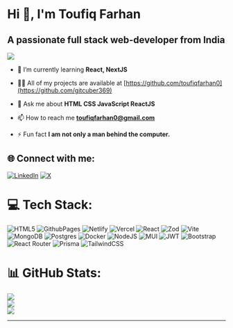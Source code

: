 # Hi 👋, I'm Toufiq Farhan

[](https://github.com/avinash201199/profile-readme-templates/blob/main/Profile%20Readme%20Templates/Dhruva%20Bhat.md#hi--im-dhruva-bhat-s-n)

## A passionate full stack web-developer from India

[![](https://visitcount.itsvg.in/api?id=toufiqfarhan0&icon=0&color=0)](https://visitcount.itsvg.in)


-   🌱 I’m currently learning  **React, NextJS**
    
-   👨‍💻 All of my projects are available at  [https://github.com/toufiqfarhan0](https://github.com/gitcuber369)
   

-   💬 Ask me about  **HTML CSS JavaScript ReactJS**
    
-   📫 How to reach me  **[toufiqfarhan0@gmail.com](mailto:arpitchaudhary2003@gmail.com)**


-   ⚡ Fun fact  **I am not only a man behind the computer.**


## 🌐 Connect with me:
[![LinkedIn](https://img.shields.io/badge/LinkedIn-%230077B5.svg?logo=linkedin&logoColor=white)](https://www.linkedin.com/in/toufiq-farhan-006tf/) [![X](https://img.shields.io/badge/X-black.svg?logo=X&logoColor=white)](https://x.com/toufiq_farhan) 

# 💻 Tech Stack:
![HTML5](https://img.shields.io/badge/html5-%23E34F26.svg?style=for-the-badge&logo=html5&logoColor=white) ![GithubPages](https://img.shields.io/badge/github%20pages-121013?style=for-the-badge&logo=github&logoColor=white) ![Netlify](https://img.shields.io/badge/netlify-%23000000.svg?style=for-the-badge&logo=netlify&logoColor=#00C7B7) ![Vercel](https://img.shields.io/badge/vercel-%23000000.svg?style=for-the-badge&logo=vercel&logoColor=white) ![React](https://img.shields.io/badge/react-%2320232a.svg?style=for-the-badge&logo=react&logoColor=%2361DAFB) ![Zod](https://img.shields.io/badge/zod-%233068b7.svg?style=for-the-badge&logo=zod&logoColor=white) ![Vite](https://img.shields.io/badge/vite-%23646CFF.svg?style=for-the-badge&logo=vite&logoColor=white) ![MongoDB](https://img.shields.io/badge/MongoDB-%234ea94b.svg?style=for-the-badge&logo=mongodb&logoColor=white) ![Postgres](https://img.shields.io/badge/postgres-%23316192.svg?style=for-the-badge&logo=postgresql&logoColor=white) ![Docker](https://img.shields.io/badge/docker-%230db7ed.svg?style=for-the-badge&logo=docker&logoColor=white) ![NodeJS](https://img.shields.io/badge/node.js-6DA55F?style=for-the-badge&logo=node.js&logoColor=white) ![MUI](https://img.shields.io/badge/MUI-%230081CB.svg?style=for-the-badge&logo=mui&logoColor=white) ![JWT](https://img.shields.io/badge/JWT-black?style=for-the-badge&logo=JSON%20web%20tokens) ![Bootstrap](https://img.shields.io/badge/bootstrap-%238511FA.svg?style=for-the-badge&logo=bootstrap&logoColor=white) ![React Router](https://img.shields.io/badge/React_Router-CA4245?style=for-the-badge&logo=react-router&logoColor=white) ![Prisma](https://img.shields.io/badge/Prisma-3982CE?style=for-the-badge&logo=Prisma&logoColor=white)
![TailwindCSS](https://img.shields.io/badge/tailwindcss-%2338B2AC.svg?style=for-the-badge&logo=tailwind-css&logoColor=white)
# 📊 GitHub Stats:
![](https://github-readme-stats.vercel.app/api?username=toufiqfarhan0&theme=dark&hide_border=false&include_all_commits=false&count_private=false)<br/>
![](https://github-readme-streak-stats.herokuapp.com/?user=toufiqfarhan0&theme=dark&hide_border=false)<br/>
![](https://github-readme-stats.vercel.app/api/top-langs/?username=toufiqfarhan0&theme=dark&hide_border=false&include_all_commits=false&count_private=false&layout=compact)

---
